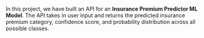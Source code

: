 In this project, we have built an API for an **Insurance Premium Predictor ML Model**. The API takes in user input and returns the predicted insurance premium category, confidence score, and probability distribution across all possible classes.